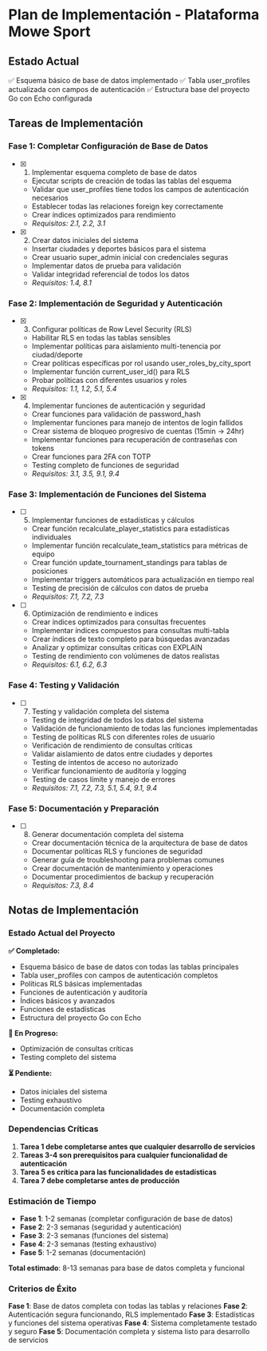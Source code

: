 # Plan de Implementación - Plataforma Mowe Sport

## Estado Actual
✅ Esquema básico de base de datos implementado
✅ Tabla user_profiles actualizada con campos de autenticación
✅ Estructura base del proyecto Go con Echo configurada

## Tareas de Implementación

### Fase 1: Completar Configuración de Base de Datos

- [x] 1. Implementar esquema completo de base de datos

  - Ejecutar scripts de creación de todas las tablas del esquema
  - Validar que user_profiles tiene todos los campos de autenticación necesarios
  - Establecer todas las relaciones foreign key correctamente
  - Crear índices optimizados para rendimiento
  - _Requisitos: 2.1, 2.2, 3.1_

- [x] 2. Crear datos iniciales del sistema

  - Insertar ciudades y deportes básicos para el sistema
  - Crear usuario super_admin inicial con credenciales seguras
  - Implementar datos de prueba para validación
  - Validar integridad referencial de todos los datos
  - _Requisitos: 1.4, 8.1_

### Fase 2: Implementación de Seguridad y Autenticación

- [x] 3. Configurar políticas de Row Level Security (RLS)

  - Habilitar RLS en todas las tablas sensibles
  - Implementar políticas para aislamiento multi-tenencia por ciudad/deporte
  - Crear políticas específicas por rol usando user_roles_by_city_sport
  - Implementar función current_user_id() para RLS
  - Probar políticas con diferentes usuarios y roles
  - _Requisitos: 1.1, 1.2, 5.1, 5.4_

- [x] 4. Implementar funciones de autenticación y seguridad

  - Crear funciones para validación de password_hash
  - Implementar funciones para manejo de intentos de login fallidos
  - Crear sistema de bloqueo progresivo de cuentas (15min -> 24hr)
  - Implementar funciones para recuperación de contraseñas con tokens
  - Crear funciones para 2FA con TOTP
  - Testing completo de funciones de seguridad
  - _Requisitos: 3.1, 3.5, 9.1, 9.4_

### Fase 3: Implementación de Funciones del Sistema

- [ ] 5. Implementar funciones de estadísticas y cálculos
  - Crear función recalculate_player_statistics para estadísticas individuales
  - Implementar función recalculate_team_statistics para métricas de equipo
  - Crear función update_tournament_standings para tablas de posiciones
  - Implementar triggers automáticos para actualización en tiempo real
  - Testing de precisión de cálculos con datos de prueba
  - _Requisitos: 7.1, 7.2, 7.3_

- [ ] 6. Optimización de rendimiento e índices
  - Crear índices optimizados para consultas frecuentes
  - Implementar índices compuestos para consultas multi-tabla
  - Crear índices de texto completo para búsquedas avanzadas
  - Analizar y optimizar consultas críticas con EXPLAIN
  - Testing de rendimiento con volúmenes de datos realistas
  - _Requisitos: 6.1, 6.2, 6.3_

### Fase 4: Testing y Validación

- [ ] 7. Testing y validación completa del sistema
  - Testing de integridad de todos los datos del sistema
  - Validación de funcionamiento de todas las funciones implementadas
  - Testing de políticas RLS con diferentes roles de usuario
  - Verificación de rendimiento de consultas críticas
  - Validar aislamiento de datos entre ciudades y deportes
  - Testing de intentos de acceso no autorizado
  - Verificar funcionamiento de auditoría y logging
  - Testing de casos límite y manejo de errores
  - _Requisitos: 7.1, 7.2, 7.3, 5.1, 5.4, 9.1, 9.4_

### Fase 5: Documentación y Preparación

- [ ] 8. Generar documentación completa del sistema
  - Crear documentación técnica de la arquitectura de base de datos
  - Documentar políticas RLS y funciones de seguridad
  - Generar guía de troubleshooting para problemas comunes
  - Crear documentación de mantenimiento y operaciones
  - Documentar procedimientos de backup y recuperación
  - _Requisitos: 7.3, 8.4_

## Notas de Implementación

### Estado Actual del Proyecto

**✅ Completado:**
- Esquema básico de base de datos con todas las tablas principales
- Tabla user_profiles con campos de autenticación completos
- Políticas RLS básicas implementadas
- Funciones de autenticación y auditoría
- Índices básicos y avanzados
- Funciones de estadísticas
- Estructura del proyecto Go con Echo

**🔄 En Progreso:**
- Optimización de consultas críticas
- Testing completo del sistema

**⏳ Pendiente:**
- Datos iniciales del sistema
- Testing exhaustivo
- Documentación completa

### Dependencias Críticas

1. **Tarea 1 debe completarse antes que cualquier desarrollo de servicios**
2. **Tareas 3-4 son prerequisitos para cualquier funcionalidad de autenticación**
3. **Tarea 5 es crítica para las funcionalidades de estadísticas**
4. **Tarea 7 debe completarse antes de producción**

### Estimación de Tiempo

- **Fase 1**: 1-2 semanas (completar configuración de base de datos)
- **Fase 2**: 2-3 semanas (seguridad y autenticación)
- **Fase 3**: 2-3 semanas (funciones del sistema)
- **Fase 4**: 2-3 semanas (testing exhaustivo)
- **Fase 5**: 1-2 semanas (documentación)

**Total estimado**: 8-13 semanas para base de datos completa y funcional

### Criterios de Éxito

**Fase 1**: Base de datos completa con todas las tablas y relaciones
**Fase 2**: Autenticación segura funcionando, RLS implementado
**Fase 3**: Estadísticas y funciones del sistema operativas
**Fase 4**: Sistema completamente testado y seguro
**Fase 5**: Documentación completa y sistema listo para desarrollo de servicios